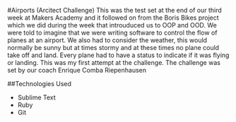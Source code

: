 #Airports (Arcitect Challenge) 
This was the test set at the end of our third week at Makers Academy and it followed on from the Boris Bikes project which we did during the week that introuduced us to OOP and OOD. We were told to imagine that we were writing software to control the flow of planes at an airport. We also had to consider the weather, this would normally be sunny but at times stormy and at these times no plane could take off and land. Every plane had to have a status to indicate if it was flying or landing. This was my first attempt at the challenge. The challenge was set by our coach Enrique Comba Riepenhausen

##Technologies Used
- Sublime Text
- Ruby
- Git

 
